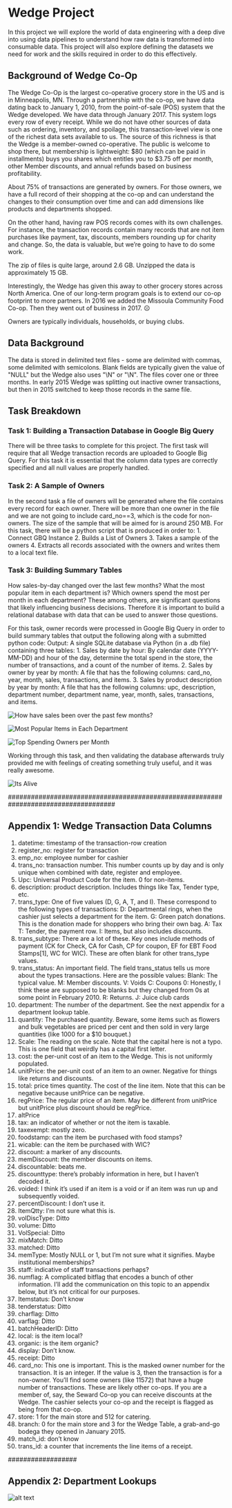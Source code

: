# Wedge Project

In this project we will explore the world of data engineering with a deep dive into using data pipelines to understand how raw data is transformed into consumable data. This project will also explore defining the datasets we need for work and the skills required in order to do this effectively. 

## Background of Wedge Co-Op 

The Wedge Co-Op is the largest co-operative grocery store in the US and is in Minneapolis, MN. Through a partnership with the co-op, we have data dating back to January 1, 2010, from the point-of-sale (POS) system that the Wedge developed. We have data through January 2017. This system logs every row of every receipt. While we do not have other sources of data such as ordering, inventory, and spoilage, this transaction-level view is one of the richest data sets available to us. The source of this richness is that the Wedge is a member-owned co-operative. The public is welcome to shop there, but membership is lightweight: $80 (which can be paid in installments) buys you shares which entitles you to $3.75 off per month, other Member discounts, and annual refunds based on business profitability.

About 75% of transactions are generated by owners. For those owners, we have a full record of their shopping at the co-op and can understand the changes to their consumption over time and can add dimensions like products and departments shopped.

On the other hand, having raw POS records comes with its own challenges. For instance, the transaction records contain many records that are not item purchases like payment, tax, discounts, members rounding up for charity and change. So, the data is valuable, but we’re going to have to do some work.

The zip of files is quite large, around 2.6 GB. Unzipped the data is approximately 15 GB.

Interestingly, the Wedge has given this away to other grocery stores across North America. One of our long-term program goals is to extend our co-op footprint to more partners. In 2016 we added the Missoula Community Food Co-op. Then they went out of business in 2017. ☹

Owners are typically individuals, households, or buying clubs.

## Data Background

The data is stored in delimited text files - some are delimited with commas, some delimited with semicolons. Blank fields are typically given the value of "NULL" but the Wedge also uses "\N" or "\\N". The files cover one or three months. In early 2015 Wedge was splitting out inactive owner transactions, but then in 2015 switched to keep those records in the same file. 

## Task Breakdown

### Task 1: Building a Transaction Database in Google Big Query

There will be three tasks to complete for this project. The first task will require that all Wedge transaction records are uploaded to Google Big Query. For this task it is essential that the column data types are correctly specified and all null values are properly handled. 

### Task 2: A Sample of Owners

In the second task a file of owners will be generated where the file contains every record for each owner. There will be more than one owner in the file and we are not going to include card_no==3, which is the code for non-owners. The size of the sample that will be aimed for is around 250 MB. For this task, there will be a python script that is produced in order to: 
    1. Connect GBQ Instance
    2. Builds a List of Owners
    3. Takes a sample of the owners
    4. Extracts all records associated with the owners and writes them to a local text file. 

### Task 3: Building Summary Tables

How sales-by-day changed over the last few months? What the most popular item in each department is? Which owners spend the most per month in each department? These among others, are significant questions that likely influencing business decisions. Therefore it is important to build a relational database with data that can be used to answer those questions. 

For this task, owner records were processed in Google Big Query in order to build summary tables that output the following along with a submitted python code:
Output: A single SQLite database via Python (in a .db file) containing three tables:
    1. Sales by date by hour: By calendar date (YYYY-MM-DD) and hour of the day, determine the total spend in the store, the number of transactions, and a count of the number of items.
    2. Sales by owner by year by month: A file that has the following columns: card_no, year, month, sales, transactions, and items.
    3. Sales by product description by year by month: A file that has the following columns: upc, description, department number, department name, year, month, sales, transactions, and items.

![How have sales been over the past few months?](assets/sales_by_day.png)


![Most Popular Items in Each Department](assets/most_pop_items.png)


![Top Spending Owners per Month](assets/top_spend_owners_month.png)


Working through this task, and then validating the database afterwards truly provided me with feelings of creating something truly useful, and it was really awesome. 

![Its Alive](assets/itsalive.png)












####################################################################################

## Appendix 1: Wedge Transaction Data Columns
1. datetime: timestamp of the transaction-row creation
2. register_no: register for transaction
3. emp_no: employee number for cashier
4. trans_no: transaction number. This number counts up by day and is only unique when combined with date, register and employee.
5. Upc: Universal Product Code for the item. 0 for non-items.
6. description: product description. Includes things like Tax, Tender type, etc.
7. trans_type: One of five values (D, G, A, T, and I). These correspond to the following types of transactions:
    D: Departmental rings, when the cashier just selects a department for the item.
    G: Green patch donations. This is the donation made for shoppers who bring their own bag.
    A: Tax
    T: Tender, the payment row.
    I: Items, but also includes discounts.
8. trans_subtype: There are a lot of these. Key ones include methods of payment (CK for Check, CA for Cash, CP for coupon, EF for EBT Food Stamps[1], WC for WIC). These are often blank for other trans_type values.
9. trans_status: An important field. The field trans_status tells us more about the types transactions. Here are the possible values:
    Blank: The typical value.
    M: Member discounts.
    V: Voids
    C: Coupons
    0: Honestly, I think these are supposed to be blanks but they changed from 0s at some point in February 2010.
    R: Returns.
    J: Juice club cards
10. department: The number of the department. See the next appendix for a department lookup table.
11. quantity: The purchased quantity. Beware, some items such as flowers and bulk vegetables are priced per cent and then sold in very large quantities (like 1000 for a $10 bouquet.)
12. Scale: The reading on the scale. Note that the capital here is not a typo. This is one field that weirdly has a capital first letter.
13. cost: the per-unit cost of an item to the Wedge. This is not uniformly populated.
14. unitPrice: the per-unit cost of an item to an owner. Negative for things like returns and discounts.
15. total: price times quantity. The cost of the line item. Note that this can be negative because unitPrice can be negative.
16. regPrice: The regular price of an item. May be different from unitPrice but unitPrice plus discount should be regPrice.
17. altPrice
18. tax: an indicator of whether or not the item is taxable.
19. taxexempt: mostly zero.
20. foodstamp: can the item be purchased with food stamps?
21. wicable: can the item be purchased with WIC?
22. discount: a marker of any discounts.
23. memDiscount: the member discounts on items.
24. discountable: beats me.
25. discounttype: there’s probably information in here, but I haven’t decoded it.
26. voided: I think it’s used if an item is a void or if an item was run up and subsequently voided.
27. percentDiscount: I don’t use it.
28. ItemQtty: I’m not sure what this is.
29. volDiscType: Ditto
30. volume: Ditto
31. VolSpecial: Ditto
32. mixMatch: Ditto
33. matched: Ditto
34. memType: Mostly NULL or 1, but I’m not sure what it signifies. Maybe institutional memberships?
35. staff: indicative of staff transactions perhaps?
36. numflag: A complicated bitflag that encodes a bunch of other information. I’ll add the communication on this topic to an appendix below, but it’s not critical for our purposes.
37. Itemstatus: Don’t know
38. tenderstatus: Ditto
39. charflag: Ditto
40. varflag: Ditto
41. batchHeaderID: Ditto
42. local: is the item local?
43. organic: is the item organic?
44. display: Don’t know.
45. receipt: Ditto
46. card_no: This one is important. This is the masked owner number for the transaction. It is an integer. If the value is 3, then the transaction is for a non-owner. You’ll find some owners (like 11572) that have a huge number of transactions. These are likely other co-ops. If you are a member of, say, the Seward Co-op you can receive discounts at the Wedge. The cashier selects your co-op and the receipt is flagged as being from that co-op.
47. store: 1 for the main store and 512 for catering.
48. branch: 0 for the main store and 3 for the Wedge Table, a grab-and-go bodega they opened in January 2015.
49. match_id: don’t know
50. trans_id: a counter that increments the line items of a receipt.

##################

## Appendix 2: Department Lookups

![alt text](assets/readme_dept_lookups.png)

